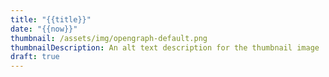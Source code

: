 ```yaml
---
title: "{{title}}"
date: "{{now}}"
thumbnail: /assets/img/opengraph-default.png
thumbnailDescription: An alt text description for the thumbnail image
draft: true
---
```


